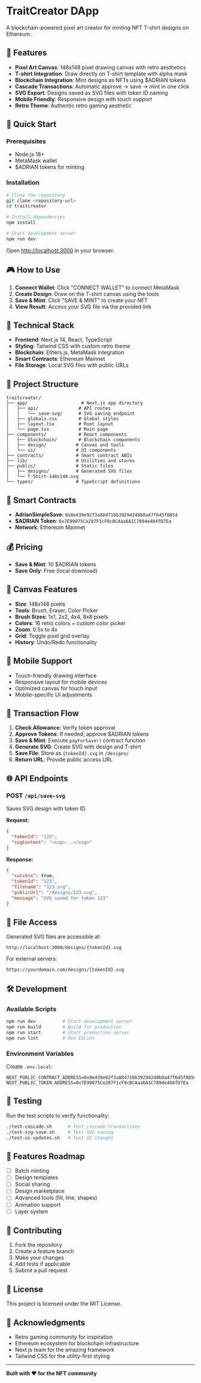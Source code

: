 # TraitCreator DApp

A blockchain-powered pixel art creator for minting NFT T-shirt designs on Ethereum.

## 🎨 Features

- **Pixel Art Canvas**: 148x148 pixel drawing canvas with retro aesthetics
- **T-shirt Integration**: Draw directly on T-shirt template with alpha mask
- **Blockchain Integration**: Mint designs as NFTs using $ADRIAN tokens
- **Cascade Transactions**: Automatic approve → save → mint in one click
- **SVG Export**: Designs saved as SVG files with token ID naming
- **Mobile Friendly**: Responsive design with touch support
- **Retro Theme**: Authentic retro gaming aesthetic

## 🚀 Quick Start

### Prerequisites

- Node.js 18+ 
- MetaMask wallet
- $ADRIAN tokens for minting

### Installation

```bash
# Clone the repository
git clone <repository-url>
cd traitcreator

# Install dependencies
npm install

# Start development server
npm run dev
```

Open [http://localhost:3000](http://localhost:3000) in your browser.

## 🎮 How to Use

1. **Connect Wallet**: Click "CONNECT WALLET" to connect MetaMask
2. **Create Design**: Draw on the T-shirt canvas using the tools
3. **Save & Mint**: Click "SAVE & MINT" to create your NFT
4. **View Result**: Access your SVG file via the provided link

## 🔧 Technical Stack

- **Frontend**: Next.js 14, React, TypeScript
- **Styling**: Tailwind CSS with custom retro theme
- **Blockchain**: Ethers.js, MetaMask integration
- **Smart Contracts**: Ethereum Mainnet
- **File Storage**: Local SVG files with public URLs

## 📁 Project Structure

```
traitcreator/
├── app/                    # Next.js app directory
│   ├── api/               # API routes
│   │   └── save-svg/      # SVG saving endpoint
│   ├── globals.css        # Global styles
│   ├── layout.tsx         # Root layout
│   └── page.tsx           # Main page
├── components/            # React components
│   ├── blockchain/        # Blockchain components
│   ├── design/           # Canvas and tools
│   └── ui/               # UI components
├── contracts/            # Smart contract ABIs
├── lib/                  # Utilities and stores
├── public/               # Static files
│   ├── designs/          # Generated SVG files
│   └── T-Shirt-148x148.svg
└── types/                # TypeScript definitions
```

## 🔗 Smart Contracts

- **AdrianSimpleSave**: `0x8e439e92f3a884716b39294248b0a47f645f0854`
- **$ADRIAN Token**: `0x7E99075Ce287F1cF8cBCAaa6A1C7894e404fD7Ea`
- **Network**: Ethereum Mainnet

## 💰 Pricing

- **Save & Mint**: 10 $ADRIAN tokens
- **Save Only**: Free (local download)

## 🎨 Canvas Features

- **Size**: 148x148 pixels
- **Tools**: Brush, Eraser, Color Picker
- **Brush Sizes**: 1x1, 2x2, 4x4, 8x8 pixels
- **Colors**: 16 retro colors + custom color picker
- **Zoom**: 0.5x to 4x
- **Grid**: Toggle pixel grid overlay
- **History**: Undo/Redo functionality

## 📱 Mobile Support

- Touch-friendly drawing interface
- Responsive layout for mobile devices
- Optimized canvas for touch input
- Mobile-specific UI adjustments

## 🔄 Transaction Flow

1. **Check Allowance**: Verify token approval
2. **Approve Tokens**: If needed, approve $ADRIAN tokens
3. **Save & Mint**: Execute `payForSave()` contract function
4. **Generate SVG**: Create SVG with design and T-shirt
5. **Save File**: Store as `{tokenId}.svg` in `/designs/`
6. **Return URL**: Provide public access URL

## 🌐 API Endpoints

### POST `/api/save-svg`

Saves SVG design with token ID.

**Request:**
```json
{
  "tokenId": "123",
  "svgContent": "<svg>...</svg>"
}
```

**Response:**
```json
{
  "success": true,
  "tokenId": "123",
  "filename": "123.svg",
  "publicUrl": "/designs/123.svg",
  "message": "SVG saved for token 123"
}
```

## 📄 File Access

Generated SVG files are accessible at:
```
http://localhost:3000/designs/{tokenId}.svg
```

For external servers:
```
https://yourdomain.com/designs/{tokenId}.svg
```

## 🛠️ Development

### Available Scripts

```bash
npm run dev          # Start development server
npm run build        # Build for production
npm run start        # Start production server
npm run lint         # Run ESLint
```

### Environment Variables

Create `.env.local`:
```env
NEXT_PUBLIC_CONTRACT_ADDRESS=0x8e439e92f3a884716b39294248b0a47f645f0854
NEXT_PUBLIC_TOKEN_ADDRESS=0x7E99075Ce287F1cF8cBCAaa6A1C7894e404fD7Ea
```

## 🧪 Testing

Run the test scripts to verify functionality:

```bash
./test-cascade.sh      # Test cascade transactions
./test-svg-save.sh     # Test SVG saving
./test-ui-updates.sh   # Test UI changes
```

## 🎯 Features Roadmap

- [ ] Batch minting
- [ ] Design templates
- [ ] Social sharing
- [ ] Design marketplace
- [ ] Advanced tools (fill, line, shapes)
- [ ] Animation support
- [ ] Layer system

## 🤝 Contributing

1. Fork the repository
2. Create a feature branch
3. Make your changes
4. Add tests if applicable
5. Submit a pull request

## 📄 License

This project is licensed under the MIT License.

## 🙏 Acknowledgments

- Retro gaming community for inspiration
- Ethereum ecosystem for blockchain infrastructure
- Next.js team for the amazing framework
- Tailwind CSS for the utility-first styling

---

**Built with ❤️ for the NFT community** 